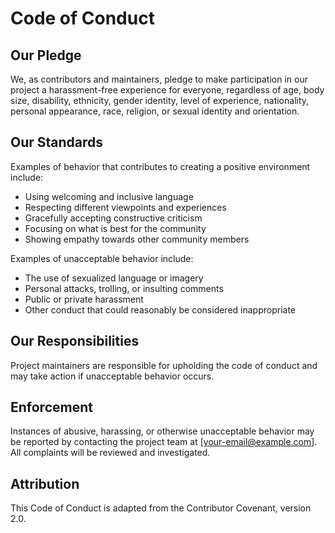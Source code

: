 # Code of Conduct

## Our Pledge

We, as contributors and maintainers, pledge to make participation in our project a harassment-free experience for everyone, regardless of age, body size, disability, ethnicity, gender identity, level of experience, nationality, personal appearance, race, religion, or sexual identity and orientation.

## Our Standards

Examples of behavior that contributes to creating a positive environment include:

- Using welcoming and inclusive language
- Respecting different viewpoints and experiences
- Gracefully accepting constructive criticism
- Focusing on what is best for the community
- Showing empathy towards other community members

Examples of unacceptable behavior include:

- The use of sexualized language or imagery
- Personal attacks, trolling, or insulting comments
- Public or private harassment
- Other conduct that could reasonably be considered inappropriate

## Our Responsibilities

Project maintainers are responsible for upholding the code of conduct and may take action if unacceptable behavior occurs.

## Enforcement

Instances of abusive, harassing, or otherwise unacceptable behavior may be reported by contacting the project team at [your-email@example.com]. All complaints will be reviewed and investigated.

## Attribution

This Code of Conduct is adapted from the Contributor Covenant, version 2.0.